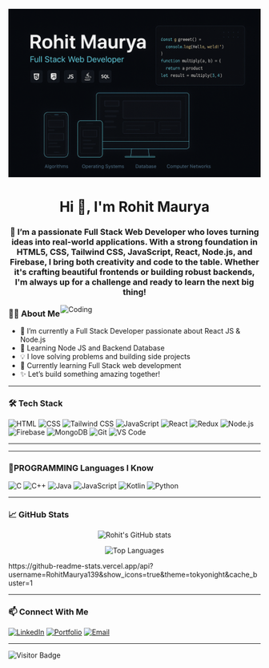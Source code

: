 <p align="center">
  <img src="https://github.com/RohitMaurya139/RohitMaurya139/blob/main/github_banner.png?raw=true" alt="Rohit Maurya Banner"/>
</p>

<h1 align="center">Hi 👋, I'm Rohit Maurya</h1>
<h3 align="center">🔭 I’m a passionate <b> Full Stack Web Developer</b> who loves turning ideas into real-world applications. With a strong foundation in HTML5, CSS, Tailwind CSS, JavaScript, React, Node.js, and Firebase, I bring both creativity and code to the table. Whether it's crafting beautiful frontends or building robust backends, I'm always up for a challenge and ready to learn the next big thing!
</h3>

<img align="right" alt="Coding" width="400" src="https://cdn.dribbble.com/users/1162077/screenshots/3848914/media/320984a1b4a2c1899c7176e9f3e99e4a.gif" />

### 👨‍💻 About Me

- 💼 I’m currently a Full Stack Developer passionate about React JS & Node.js  
- 🌱 Learning Node JS and Backend Database 
- 💡 I love solving problems and building side projects  
- 🧠 Currently learning Full Stack web development  
- ✨ Let’s build something amazing together!

---

### 🛠️ Tech Stack
![HTML](https://img.shields.io/badge/-HTML5-E34F26?logo=html5&logoColor=white&style=flat-square)
![CSS](https://img.shields.io/badge/-CSS3-1572B6?logo=css3&logoColor=white&style=flat-square)
![Tailwind CSS](https://img.shields.io/badge/-TailwindCSS-38B2AC?logo=tailwind-css&logoColor=white&style=flat-square)
![JavaScript](https://img.shields.io/badge/-JavaScript-F7DF1E?logo=javascript&logoColor=black&style=flat-square)
![React](https://img.shields.io/badge/-React-20232A?logo=react&logoColor=61DAFB&style=flat-square)
![Redux](https://img.shields.io/badge/-Redux-764ABC?logo=redux&logoColor=white&style=flat-square)
![Node.js](https://img.shields.io/badge/-Node.js-339933?logo=nodedotjs&logoColor=white&style=flat-square)
![Firebase](https://img.shields.io/badge/-Firebase-FFCA28?logo=firebase&logoColor=black&style=flat-square)
![MongoDB](https://img.shields.io/badge/-MongoDB-47A248?logo=mongodb&logoColor=white&style=flat-square)
![Git](https://img.shields.io/badge/-Git-F05032?logo=git&logoColor=white&style=flat-square)
![VS Code](https://img.shields.io/badge/-VS_Code-007ACC?logo=visual-studio-code&logoColor=white&style=flat-square)

---
---
### 🧠PROGRAMMING Languages I Know

![C](https://img.shields.io/badge/C-00599C?style=for-the-badge&logo=c&logoColor=white)
![C++](https://img.shields.io/badge/C++-00599C?style=for-the-badge&logo=c%2B%2B&logoColor=white)
![Java](https://img.shields.io/badge/Java-007396?style=for-the-badge&logo=java&logoColor=white)
![JavaScript](https://img.shields.io/badge/JavaScript-F7DF1E?style=for-the-badge&logo=javascript&logoColor=black)
![Kotlin](https://img.shields.io/badge/Kotlin-0095D5?style=for-the-badge&logo=kotlin&logoColor=white)
![Python](https://img.shields.io/badge/Python-3776AB?style=for-the-badge&logo=python&logoColor=white)


---

### 📈 GitHub Stats

<p align="center">
  <img src="https://github-readme-stats.vercel.app/api?username=RohitMaurya139&show_icons=true&theme=tokyonight&cache_buster=1
" alt="Rohit's GitHub stats" />
</p>
<p align="center">
  <img src="https://github-readme-stats.vercel.app/api/top-langs/?username=RohitMaurya139&layout=compact&theme=tokyonight" alt="Top Languages" />
</p>
https://github-readme-stats.vercel.app/api?username=RohitMaurya139&show_icons=true&theme=tokyonight&cache_buster=1

 
---


### 📫 Connect With Me

[![LinkedIn](https://img.shields.io/badge/-LinkedIn-blue?style=flat-square&logo=linkedin&logoColor=white)](https://www.linkedin.com/in/rohit139maurya/)
[![Portfolio](https://img.shields.io/badge/-My_Portfolio-000?style=flat-square&logo=firefox&logoColor=white)]([https://yourportfolio.com](https://portfolio-rohit-maurya-webdev.netlify.app/))
[![Email](https://img.shields.io/badge/-Email-EA4335?style=flat-square&logo=gmail&logoColor=white)](mailto:rohit139maurya@gmail.com)

---

![Visitor Badge](https://visitor-badge.laobi.icu/badge?page_id=RohitMaurya139)


